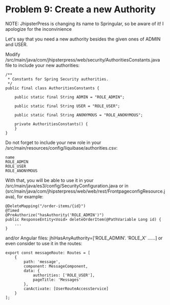 # Problem 9: Create a new Authority


NOTE: JhipsterPress is changing its name to Springular, so be aware of it! I apologize for the inconvinience

Let's say that you need a new authority besides the given ones of ADMIN and USER.

Modify /src/main/java/com/jhipsterpress/web/security/AuthoritiesConstants.java file to include your new authorities:

	/**
	 * Constants for Spring Security authorities.
	 */
	public final class AuthoritiesConstants {
	
	    public static final String ADMIN = "ROLE_ADMIN";
	
	    public static final String USER = "ROLE_USER";
	
	    public static final String ANONYMOUS = "ROLE_ANONYMOUS";
	
	    private AuthoritiesConstants() {
	    }
	}

Do not forget to include your new role in your /src/main/resources/config/liquibase/authorities.csv:

	name
	ROLE_ADMIN
	ROLE_USER
	ROLE_ANONYMOUS


With that, you will be able to use it in your /src/main/java/es3/config/SecurityConfiguration.java or in (src/main/java/com/jhipsterpress/web/web/rest/FrontpageconfigResource.java), for example:
	
	@DeleteMapping("/order-items/{id}")
	@Timed
	@PreAuthorize("hasAuthority('ROLE_ADMIN')")
	public ResponseEntity<Void> deleteOrderItem(@PathVariable Long id) {
	    ...
	}

and/or Angular files: jhiHasAnyAuthority=[‘ROLE_ADMIN’. ‘ROLE_X’ ……] or even consider to use it in the routes:

	export const messageRoute: Routes = [
	    {
	        path: 'message',
	        component: MessageComponent,
	        data: {
	            authorities: ['ROLE_USER'],
	            pageTitle: 'Messages'
	        },
	        canActivate: [UserRouteAccessService]
	    }
	];
	

